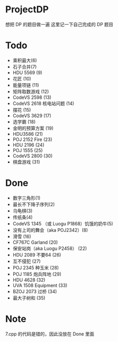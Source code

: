#  ProjectDP

想把 DP 的题目做一遍
这里记一下自己完成的 DP 题目

# Todo
- 乘积最大(6)
- 石子合并(7)
- HDU 5569 (9)
- 花匠 (10)
- 能量项链 (11)
- 矩阵取数游戏 (12)
- CodeVS 2598 (13)
- CodeVS 2618 核电站问题 (14)
- 摆花 (15)
- CodeVS 3629 (17)
- 选学霸 (18)
- 金明的预算方案 (19)
- HDU3586 (21)
- POJ 2152 Fire (23)
- HDU 2196 (24)
- POJ 1555 (25)
- CodeVS 2800 (30)
- 棋盘游戏 (31)

# Done
- 数字三角形(1)
- 最长不下降子序列(2)
- 乌龟棋(3)
- 传纸条(4)
- CodeVS 1345 （或 Luogu P1868）饥饿的奶牛(5)
- 没有上司的舞会（aka POJ2342）(8)
- 滑雪 (16)
- CF767C Garland (20)
- 保安站岗（aka Luogu P2458） (22)
- HDU 2089 不要64 (26)
- 互不侵犯 (27)
- POJ 2345 种玉米 (28)
- POJ 1185 炮兵阵地 (29)
- HDU 4628 (32)
- UVA 1508 Equipment (33)
- BZOJ 2073 过桥 (34)
- 最大子树和 (35)

# Note
7.cpp 的代码是错的，因此没放在 Done 里面
